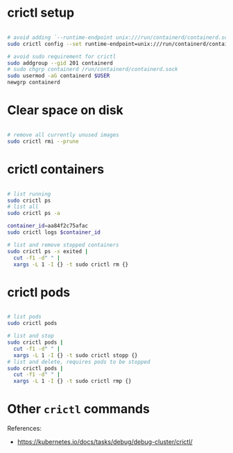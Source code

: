 
# crictl setup

```bash

# avoid adding `--runtime-endpoint unix:///run/containerd/containerd.sock` to each `crictl` command
sudo crictl config --set runtime-endpoint=unix:///run/containerd/containerd.sock --set image-endpoint=unix:///run/containerd/containerd.sock

# avoid sudo requirement for crictl
sudo addgroup --gid 201 containerd
# sudo chgrp containerd /run/containerd/containerd.sock
sudo usermod -aG containerd $USER
newgrp containerd

```

# Clear space on disk

```bash

# remove all currently unused images
sudo crictl rmi --prune

```

# crictl containers

```bash

# list running
sudo crictl ps
# list all
sudo crictl ps -a

container_id=aa84f2c75afac
sudo crictl logs $container_id

# list and remove stopped containers
sudo crictl ps -s exited |
  cut -f1 -d" " |
  xargs -L 1 -I {} -t sudo crictl rm {}

```

# crictl pods

```bash

# list pods
sudo crictl pods

# list and stop
sudo crictl pods |
  cut -f1 -d" " |
  xargs -L 1 -I {} -t sudo crictl stopp {}
# list and delete, requires pods to be stopped
sudo crictl pods |
  cut -f1 -d" " |
  xargs -L 1 -I {} -t sudo crictl rmp {}

```

# Other `crictl` commands

References:
- https://kubernetes.io/docs/tasks/debug/debug-cluster/crictl/
